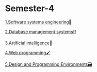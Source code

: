 # Semester-4

[1.Software systems engineering🧬](https://github.com/IoanaBotezatu01/Software-Systems-Engineering/tree/main)

[2.Database management systems⛓](https://github.com/IoanaBotezatu01/Database-management-systems)

[3.Artificial intelligence🤖]()

[4.Web programming🖌]()

[5.Design and Programming Environments🗃️]()

